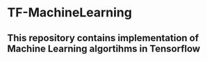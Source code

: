 # TF-MachineLearning
## This repository contains implementation of Machine Learning algortihms in Tensorflow 
